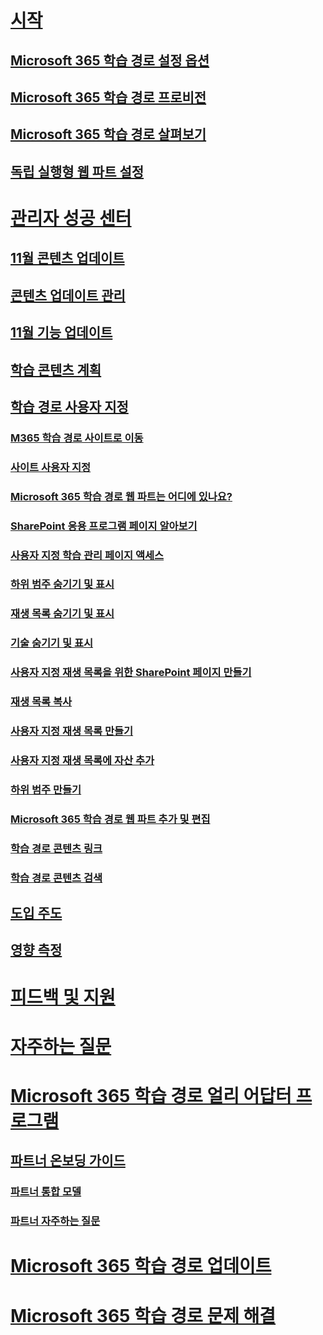 # [시작](index.md)
## [Microsoft 365 학습 경로 설정 옵션](custom_setupoptions.md)
## [Microsoft 365 학습 경로 프로비전](custom_provision.md)
## [Microsoft 365 학습 경로 살펴보기](custom_exploresite.md)
## [독립 실행형 웹 파트 설정](custom_manualsetup.md)
# [관리자 성공 센터](custom_successcenter.md)
## [11월 콘텐츠 업데이트](custom_contentupdates.md)
## [콘텐츠 업데이트 관리](custom_contentupdatesmanage.md)
## [11월 기능 업데이트](custom_featureupdates.md)
## [학습 콘텐츠 계획](custom_plancontent.md)
## [학습 경로 사용자 지정](custom_overview.md)
### [M365 학습 경로 사이트로 이동](custom_goto.md)
### [사이트 사용자 지정](custom_edithelp.md)
### [Microsoft 365 학습 경로 웹 파트는 어디에 있나요?](custom_whereiswebpart.md)
### [SharePoint 응용 프로그램 페이지 알아보기](custom_apppages.md)
### [사용자 지정 학습 관리 페이지 액세스](custom_accessadmin.md)
### [하위 범주 숨기기 및 표시](custom_hideshowsub.md)
### [재생 목록 숨기기 및 표시](custom_hideshowplaylists.md)
### [기술 숨기기 및 표시](custom_hideshowtech.md)
### [사용자 지정 재생 목록을 위한 SharePoint 페이지 만들기](custom_createnewpage.md)
### [재생 목록 복사](custom_copyplaylist.md)
### [사용자 지정 재생 목록 만들기](custom_createnewplaylist.md)
### [사용자 지정 재생 목록에 자산 추가](custom_addassets.md)
### [하위 범주 만들기](custom_createnewcat.md)
### [Microsoft 365 학습 경로 웹 파트 추가 및 편집](custom_addwebpart.md)
### [학습 경로 콘텐츠 링크](custom_linking.md)
### [학습 경로 콘텐츠 검색](custom_search.md)
## [도입 주도](driveadoption.md)
## [영향 측정](custom_measureimpact.md)
# [피드백 및 지원](feedback.md)
# [자주하는 질문](faq.md)
# [Microsoft 365 학습 경로 얼리 어답터 프로그램](custom_partnerguide.md)
## [파트너 온보딩 가이드](custom_partnerguide_getfam.md)
### [파트너 통합 모델](custom_partnerguide_contint.md) 
### [파트너 자주하는 질문](custom_partner.md)
# [Microsoft 365 학습 경로 업데이트](custom_update.md)
# [Microsoft 365 학습 경로 문제 해결](custom_troubleshooting.md) 